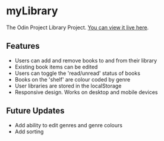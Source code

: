 # myLibrary
The Odin Project Library Project. [You can view it live here](https://sullivown.github.io/library/).

## Features

- Users can add and remove books to and from their library
- Existing book items can be edited
- Users can toggle the 'read/unread' status of books
- Books on the 'shelf' are colour coded by genre
- User libraries are stored in the localStorage
- Responsive design. Works on desktop and mobile devices


## Future Updates
- Add ability to edit genres and genre colours
- Add sorting